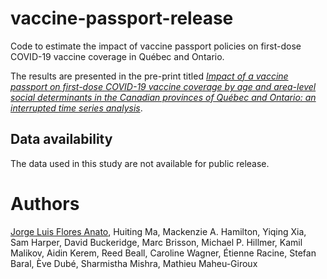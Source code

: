 # vaccine-passport-release
Code to estimate the impact of vaccine passport policies on first-dose COVID-19 vaccine coverage in Québec and Ontario.

The results are presented in the pre-print titled _[Impact of a vaccine passport on first-dose COVID-19 vaccine coverage by age and area-level social determinants in the Canadian provinces of Québec and Ontario: an interrupted time series analysis](https://www.medrxiv.org/content/10.1101/2022.10.18.22281192v1)_.

## Data availability
The data used in this study are not available for public release.

# Authors
[Jorge Luis Flores Anato](https://github.com/jl-flores), Huiting Ma, Mackenzie A. Hamilton, Yiqing Xia, Sam Harper, David Buckeridge, Marc Brisson, Michael P. Hillmer, Kamil Malikov, Aidin Kerem, Reed Beall, Caroline Wagner, Étienne Racine, Stefan Baral, Ève Dubé, Sharmistha Mishra, Mathieu Maheu-Giroux
